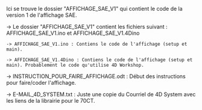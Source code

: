Ici se trouve le dossier "AFFICHAGE_SAE_V1" qui contient le code de la version 1 de l'affichage SAE.

  -> Le dossier "AFFICHAGE_SAE_V1" contient les fichiers suivant : AFFICHAGE_SAE_V1.ino et AFFICHAGE_SAE_V1.4Dino

    
    -> AFFICHAGE_SAE_V1.ino : Contiens le code de l'affichage (setup et main).

    -> AFFICHAGE_SAE_V1.4Dino : Contiens le code de l'affichage (setup et main). Probablement le code qu'utilise 4D Workshop.


  -> INSTRUCTION_POUR_FAIRE_AFFICHAGE.odt : Début des instructions pour faire/coder l'affichage.

  -> E-MAIL_4D_SYSTEM.txt : Juste une copie du Courriel de 4D System avec les liens de la librairie pour le 70CT.
